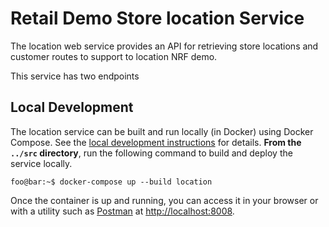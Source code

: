 # Retail Demo Store location Service

The location web service provides an API for retrieving store locations and customer routes to support to location NRF demo.  

This service has two endpoints

## Local Development

The location service can be built and run locally (in Docker) using Docker Compose. See the [local development instructions](../) for details. **From the `../src` directory**, run the following command to build and deploy the service locally.

```console
foo@bar:~$ docker-compose up --build location
```

Once the container is up and running, you can access it in your browser or with a utility such as [Postman](https://www.postman.com/) at [http://localhost:8008](http://localhost:8009).
